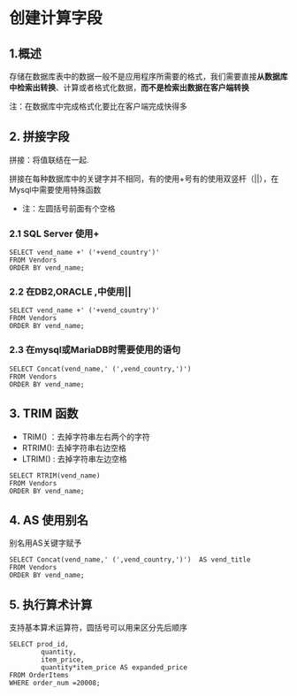 # 创建计算字段

## 1.概述

存储在数据库表中的数据一般不是应用程序所需要的格式，我们需要直接**从数据库中检索出转换**、计算或者格式化数据，**而不是检索出数据在客户端转换**

注：在数据库中完成格式化要比在客户端完成快得多

## 2. 拼接字段

拼接：将值联结在一起.

拼接在每种数据库中的关键字并不相同，有的使用+号有的使用双竖杆（||），在Mysql中需要使用特殊函数

- 注：左圆括号前面有个空格

### 2.1 SQL Server 使用+

```
SELECT vend_name +' ('+vend_country')'
FROM Vendors
ORDER BY vend_name;
```

### 2.2 在DB2,ORACLE ,中使用||

```
SELECT vend_name +' ('+vend_country')'
FROM Vendors
ORDER BY vend_name;
```

### 2.3 在mysql或MariaDB时需要使用的语句

```
SELECT Concat(vend_name,' (',vend_country,')')
FROM Vendors
ORDER BY vend_name;
```

## 3. TRIM 函数

- TRIM() ：去掉字符串左右两个的字符
- RTRIM(): 去掉字符串右边空格
- LTRIM() : 去掉字符串左边空格

```
SELECT RTRIM(vend_name)
FROM Vendors
ORDER BY vend_name;
```

## 4. AS 使用别名

别名用AS关键字赋予

```
SELECT Concat(vend_name,' (',vend_country,')')  AS vend_title
FROM Vendors
ORDER BY vend_name;
```

## 5. 执行算术计算

支持基本算术运算符，圆括号可以用来区分先后顺序

```
SELECT prod_id,
		quantity,
		item_price,
		quantity*item_price AS expanded_price
FROM OrderItems
WHERE order_num =20008;
```

